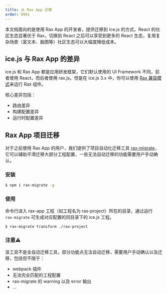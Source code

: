 ```yaml
---
title: 从 Rax App 迁移
order: 0901
---
```


本文档面向的是使用 Rax App 的开发者，提供迁移到 ice.js 的方式。React 的社区生态显著优于 Rax，切换到 React 之后可以享受到更多的 React 生态，复用复杂场景（富文本、脑图等）社区生态可以大幅度降低成本。

## ice.js 与 Rax App 的差异

ice.js 和 Rax App 都是应用研发框架，它们默认使用的 UI Framework 不同，前者使用 React，而后者使用 rax.js。但是在 ice.js 3.x 中，你可以使用 [Rax 兼容模式](./rax-compat.md)来运行 Rax 组件。

核心差异包括：
- 路由差异
- 构建配置差异
- 运行时配置差异

## Rax App 项目迁移

对于之前使用 Rax App 的用户，我们提供了项目自动化迁移工具 [rax-migrate](https://www.npmjs.com/package/rax-migrate)，它可以辅助平滑迁移大部分工程配置，一些无法自动迁移的功能需要用户手动确认。

### 安装

```bash
$ npm i rax-migrate -g
```

### 使用

命令行进入 rax-app 工程（如工程名为 rax-project）所在的目录，通过运行 `rax-migrate` 可生成对应配置的同目录下的 ice.js 工程。

```bash
$ rax-migrate transform ./rax-project 
```

### 注意⚠️

该工具不是全自动迁移工具，部分功能点无法自动迁移，需要用户手动确认以及迁移，包括但不限于：

* webpack 插件
* 无法完全匹配的工程配置
* rax-migrate 的 warning 以及 error 输出
* ...
